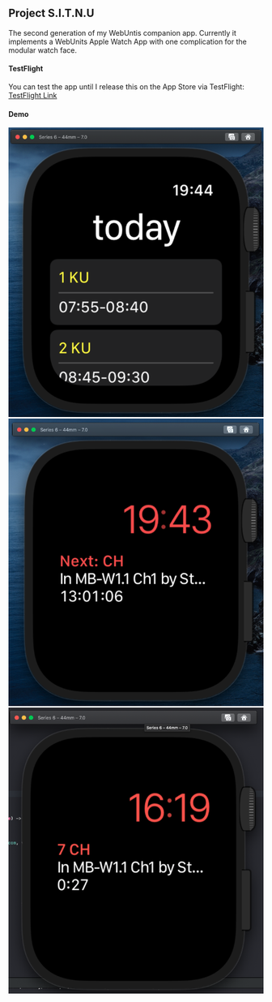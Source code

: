 ## Project S.I.T.N.U

The second generation of my WebUntis companion app. Currently it implements a WebUnits Apple Watch App with one complication for the modular watch face.

#### TestFlight

You can test the app until I release this on the App Store via TestFlight: [TestFlight Link](https://testflight.apple.com/join/g6eNWUlW)

#### Demo

![App Demo](assets/watch_app_demo.png) ![Complication Demo](assets/watch_complication_demo.png) ![Complication Demo: Time until end of lesson](assets/watch_complication_time_until_end.png)
